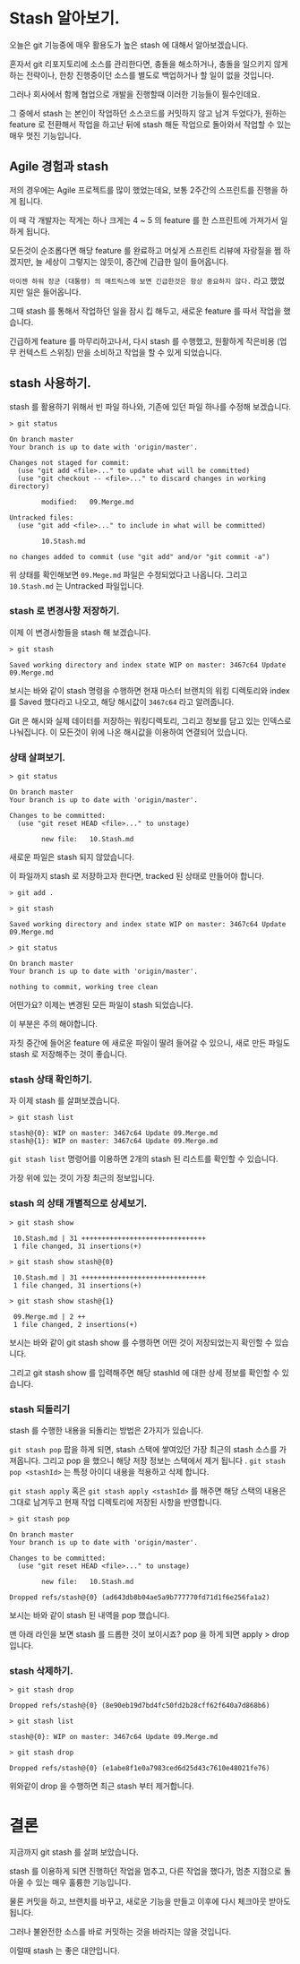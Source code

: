 # Stash 알아보기.

오늘은 git 기능중에 매우 활용도가 높은 stash 에 대해서 알아보겠습니다.

혼자서 git 리포지토리에 소스를 관리한다면, 충돌을 해소하거나, 충돌을 일으키지 않게 하는 전략이나, 한창 진행중이던 소스를 별도로 백업하거나 할 일이 없을 것입니다.

그러나 회사에서 함께 협업으로 개발을 진행할때 이러한 기능들이 필수인데요.

그 중에서 stash 는 본인이 작업하던 소스코드를 커밋하지 않고 남겨 두었다가, 원하는 feature 로 전환해서 작업을 하고난 뒤에 stash 해둔 작업으로 돌아와서 작업할 수 있는 매우 멋진 기능입니다.

## Agile 경험과 stash

저의 경우에는 Agile 프로젝트를 많이 했었는데요, 보통 2주간의 스프린트를 진행을 하게 됩니다.

이 때 각 개발자는 작게는 하나 크게는 4 ~ 5 의 feature 를 한 스프린트에 가져가서 일하게 됩니다.

모든것이 순조롭다면 해당 feature 를 완료하고 머싲게 스프린트 리뷰에 자랑질을 쩜 하겠지만, 늘 세상이 그렇지는 않듯이, 중간에 긴급한 일이 들어옵니다.

`아이젠 하워 장군 (대통령) 의 매트릭스에 보면 긴급한것은 항상 중요하지 않다.` 라고 했었지만 일은 들어옵니다.

그때 stash 를 통해서 작업하던 일을 잠시 킵 해두고, 새로운 feature 를 따서 작업을 했습니다.

긴급하게 feature 를 마무리하고나서, 다시 stash 를 수행했고, 원활하게 작은비용 (업무 컨텍스트 스위칭) 만을 소비하고 작업을 할 수 있게 되었습니다.

## stash 사용하기.

stash 를 활용하기 위해서 빈 파일 하나와, 기존에 있던 파일 하나를 수정해 보겠습니다.

```
> git status

On branch master
Your branch is up to date with 'origin/master'.

Changes not staged for commit:
  (use "git add <file>..." to update what will be committed)
  (use "git checkout -- <file>..." to discard changes in working directory)

        modified:   09.Merge.md

Untracked files:
  (use "git add <file>..." to include in what will be committed)

        10.Stash.md

no changes added to commit (use "git add" and/or "git commit -a")
```

위 상태를 확인해보면 `09.Mege.md` 파일은 수정되었다고 나옵니다. 그리고 `10.Stash.md` 는 Untracked 파일입니다.

### stash 로 변경사항 저장하기.

이제 이 변경사항들을 stash 해 보겠습니다.

```
> git stash

Saved working directory and index state WIP on master: 3467c64 Update 09.Merge.md
```

보시는 바와 같이 stash 명령을 수행하면 현재 마스터 브랜치의 워킹 디렉토리와 index 를 Saved 했다라고 나오고, 해당 해시값이 `3467c64` 라고 알려줍니다.

Git 은 해시와 실제 데이터를 저장하는 워킹디렉토리, 그리고 정보를 담고 있는 인덱스로 나눠집니다. 이 모든것이 위에 나온 해시값을 이용하여 연결되어 있습니다.

### 상태 살펴보기.

```
> git status

On branch master
Your branch is up to date with 'origin/master'.

Changes to be committed:
  (use "git reset HEAD <file>..." to unstage)

        new file:   10.Stash.md

```

새로운 파일은 stash 되지 않았습니다.

이 파일까지 stash 로 저장하고자 한다면, tracked 된 상태로 만들어야 합니다.

```
> git add .

> git stash

Saved working directory and index state WIP on master: 3467c64 Update 09.Merge.md

> git status

On branch master
Your branch is up to date with 'origin/master'.

nothing to commit, working tree clean
```

어떤가요? 이제는 변경된 모든 파일이 stash 되었습니다.

이 부분은 주의 해야합니다.

자칫 중간에 들어온 feature 에 새로운 파일이 딸려 들어갈 수 있으니, 새로 만든 파일도 stash 로 저장해주는 것이 좋습니다.

### stash 상태 확인하기.

자 이제 stash 를 살펴보겠습니다.

```
> git stash list

stash@{0}: WIP on master: 3467c64 Update 09.Merge.md
stash@{1}: WIP on master: 3467c64 Update 09.Merge.md
```

`git stash list` 명령어를 이용하면 2개의 stash 된 리스트를 확인할 수 있습니다. 

가장 위에 있는 것이 가장 최근의 정보입니다. 

### stash 의 상태 개별적으로 상세보기. 

```
> git stash show

 10.Stash.md | 31 +++++++++++++++++++++++++++++++
 1 file changed, 31 insertions(+)

> git stash show stash@{0}

 10.Stash.md | 31 +++++++++++++++++++++++++++++++
 1 file changed, 31 insertions(+)

> git stash show stash@{1}

 09.Merge.md | 2 ++
 1 file changed, 2 insertions(+)
```

보시는 바와 같이 git stash show 를 수행하면 어떤 것이 저장되었는지 확인할 수 있습니다. 

그리고 git stash show <stashId> 를 입력해주면 해당 stashId 에 대한 상세 정보를 확인할 수 있습니다. 

### stash 되돌리기 

stash 를 수행한 내용을 되돌리는 방법은 2가지가 있습니다. 

`git stash pop` 팝을 하게 되면, stash 스택에 쌓여있던 가장 최근의 stash 소스를 가져옵니다. 
그리고 pop 을 했으니 해당 저장 정보는 스택에서 제거 됩니다 .
`git stash pop <stashId>` 는 특정 아이디 내용을 적용하고 삭제 합니다. 

`git stash apply` 혹은 `git stash apply <stashId>` 를 해주면 해당 스택의 내용은 그대로 남겨두고 현재 작업 디렉토리에 
저장된 사항을 반영합니다. 

```
> git stash pop

On branch master
Your branch is up to date with 'origin/master'.

Changes to be committed:
  (use "git reset HEAD <file>..." to unstage)

        new file:   10.Stash.md

Dropped refs/stash@{0} (ad643db8b04ae5a9b777770fd71d1f6e256fa1a2)
```

보시는 바와 같이 stash 된 내역을 pop 했습니다. 

맨 아래 라인을 보면 stash 를 드롭한 것이 보이시죠? pop 을 하게 되면 apply > drop 입니다. 

### stash 삭제하기. 

```
> git stash drop

Dropped refs/stash@{0} (8e90eb19d7bd4fc50fd2b28cff62f640a7d868b6)

> git stash list

stash@{0}: WIP on master: 3467c64 Update 09.Merge.md

> git stash drop

Dropped refs/stash@{0} (e1abe8f1e0a7983ced6d25d43c7610e48021fe76)

```

위와같이 drop 을 수행하면 최근 stash 부터 제거합니다. 

# 결론

지금까지 git stash 를 살펴 보았습니다. 

stash 를 이용하게 되면 진행하던 작업을 멈추고, 다른 작업을 했다가, 멈춘 지점으로 돌아올 수 있는 매우 훌륭한 기능입니다. 

물론 커밋을 하고, 브랜치를 바꾸고, 새로운 기능을 만들고 이후에 다시 체크아웃 받아도 됩니다. 

그러나 불완전한 소스를 바로 커밋하는 것을 바라지는 않을 것입니다. 

이럴때 stash 는 좋은 대안입니다. 

